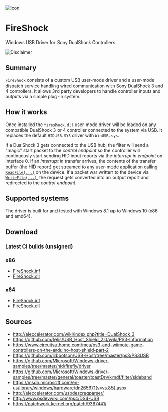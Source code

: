 ![Icon](https://raw.githubusercontent.com/nefarius/FireShock/master/Installer/FireShock.png)

# FireShock

Windows USB Driver for Sony DualShock Controllers

![Disclaimer](https://forums.vigem.org/assets/uploads/files/alpha_disclaimer.png)

## Summary

`FireShock` consists of a custom USB user-mode driver and a user-mode dispatch service handling wired communication with Sony DualShock 3 and 4 controllers. It allows 3rd party developers to handle controller inputs and outputs via a simple plug-in system.

## How it works

Once installed the `fireshock.dll` user-mode driver will be loaded on any compatible DualShock 3 or 4 controller connected to the system via USB. It replaces the default `HIDUSB.SYS` driver with `WinUSB.sys`.

If a DualShock 3 gets connected to the USB hub, the filter will send a "magic" start packet to the _control endpoint_ so the controller will continuously start sending HID input reports via the _interrupt in endpoint_ on interface 0. If an _interrupt in_ transfer arrives, the contents of the transfer buffer (the HID report) get streamed to any user-mode application calling [`ReadFile(...)`](https://msdn.microsoft.com/en-us/library/windows/desktop/aa365467(v=vs.85).aspx) on the device. If a packet war written to the device via [`WriteFile(...)`](https://msdn.microsoft.com/en-us/library/windows/desktop/aa365747(v=vs.85).aspx), the request gets converted into an output report and redirected to the _control endpoint_.

## Supported systems

The driver is built for and tested with Windows 8.1 up to Windows 10 (x86 and amd64).

## Download

### Latest CI builds (unsigned)

### x86

- [FireShock.inf](https://ci.appveyor.com/api/projects/nefarius/fireshock/artifacts/bin/x86/FireShock/FireShock.inf?job=Platform%3A%20Win32)
- [FireShock.dll](https://ci.appveyor.com/api/projects/nefarius/fireshock/artifacts/bin/x86/FireShock/FireShock.dll?job=Platform%3A%20Win32)

### x64

- [FireShock.inf](https://ci.appveyor.com/api/projects/nefarius/fireshock/artifacts/bin/x64/FireShock/FireShock.inf?job=Platform%3A%20x64)
- [FireShock.dll](https://ci.appveyor.com/api/projects/nefarius/fireshock/artifacts/bin/x64/FireShock/FireShock.dll?job=Platform%3A%20x64)

## Sources

- http://eleccelerator.com/wiki/index.php?title=DualShock_3
- https://github.com/felis/USB_Host_Shield_2.0/wiki/PS3-Information
- https://www.circuitsathome.com/mcu/ps3-and-wiimote-game-controllers-on-the-arduino-host-shield-part-2
- https://github.com/ribbotson/USB-Host/tree/master/ps3/PS3USB
- https://github.com/Microsoft/Windows-driver-samples/tree/master/hid/firefly/driver
- https://github.com/Microsoft/Windows-driver-samples/tree/master/general/toaster/toastDrv/kmdf/filter/sideband
- https://msdn.microsoft.com/en-us/library/windows/hardware/dn265671(v=vs.85).aspx
- http://eleccelerator.com/usbdescreqparser/
- http://www.psdevwiki.com/ps4/DS4-USB
- https://patchwork.kernel.org/patch/9367441/
